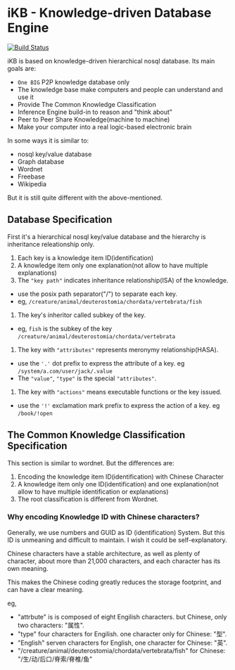 # iKB - Knowledge-driven Database Engine

[![Build Status](https://secure.travis-ci.org/snowyu/ikb.png?branch=master)](http://travis-ci.org/snowyu/ikb)

iΚB is based on knowledge-driven hierarchical nosql database. Its main goals are:

* `One BIG` P2P knowledge database only
* The knowledge base make computers and people can understand and use it
* Provide The Common Knowledge Classification
* Inference Engine build-in to reason and "think about"
* Peer to Peer Share Knowledge(machine to machine)
* Make your computer into a real logic-based electronic brain


In some ways it is similar to:

* nosql key/value database
* Graph database
* Wordnet
* Freebase
* Wikipedia


But it is still quite different with the above-mentioned.


## Database Specification

First it's a hierarchical nosql key/value database and the hierarchy is inheritance releationship only.

1. Each key is a knowledge item ID(identification)
1. A knowledge item only one explanation(not allow to have multiple explanations)
1. The `"key path"` indicates inheritance relationship(ISA) of the knowledge.
  * use the posix path separator("/") to separate each key.
  * eg, `/creature/animal/deuterostomia/chordata/vertebrata/fish`
1. The key's inheritor called subkey of the key.
  * eg, `fish` is the subkey of the key `/creature/animal/deuterostomia/chordata/vertebrata`
1. The key with `"attributes"` represents meronymy relationship(HASA).
  * use the `'.'` dot prefix to express the attribute of a key. eg `/system/a.com/user/jack/.value`
  * The `"value"`, `"type"` is the special `"attributes"`.
1. The key with `"actions"` means executable functions or the key issued.
  * use the `'!'` exclamation mark prefix to express the action of a key. eg `/book/!open`

## The Common Knowledge Classification Specification

This section is similar to wordnet. But the differences are:

1. Encoding the knowledge item ID(identification) with Chinese Character
1. A knowledge item only one ID(identification) and one explanation(not allow to have multiple identification or explanations)
1. The root classification is different from Wordnet.



### Why encoding Knowledge ID with Chinese characters?

Generally, we use numbers and GUID as ID (identification) System.
But this ID is unmeaning and difficult to maintain. I wish it could be self-explanatory.

Chinese characters have a stable architecture, as well as plenty of character,
about more than 21,000 characters, and each character has its own meaning.

This makes the Chinese coding greatly reduces the storage footprint, and can have a clear meaning.

eg,

* "attrbute" is is composed of eight Engilish characters. but Chinese, only two characters: "属性".
* "type" four characters for Engilish. one character only for Chinese: "型".
* "English" serven characters for English, one character for Chinese: "英".
* "/creature/animal/deuterostomia/chordata/vertebrata/fish" for Chinese: "/生/动/后口/脊索/脊椎/鱼"

